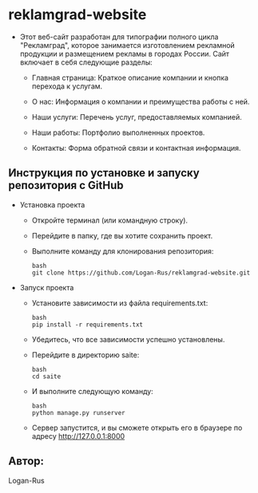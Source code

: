 # reklamgrad-website

- Этот веб-сайт разработан для типографии полного цикла "Рекламград", которое занимается изготовлением рекламной продукции и размещением рекламы в городах России. Сайт включает в себя следующие разделы:

  - Главная страница: Краткое описание компании и кнопка перехода к услугам.

  - О нас: Информация о компании и преимущества работы с ней.

  - Наши услуги: Перечень услуг, предоставляемых компанией.

  - Наши работы: Портфолио выполненных проектов.

  - Контакты: Форма обратной связи и контактная информация.

## Инструкция по установке и запуску репозитория с GitHub
- Установка проекта

  - Откройте терминал (или командную строку).

  - Перейдите в папку, где вы хотите сохранить проект.

  - Выполните команду для клонирования репозитория:

        bash
        git clone https://github.com/Logan-Rus/reklamgrad-website.git

- Запуск проекта
  
  - Установите зависимости из файла requirements.txt:

        bash
        pip install -r requirements.txt
    
  - Убедитесь, что все зависимости успешно установлены.
  - Перейдите в директорию saite:

        bash
        cd saite
    
  - И выполните следующую команду:

        bash
        python manage.py runserver
    
  - Сервер запустится, и вы сможете открыть его в браузере по адресу http://127.0.0.1:8000

## Автор:
Logan-Rus
